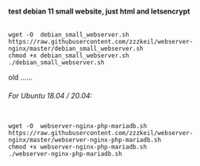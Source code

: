 #### test debian 11 small website, just html  and letsencrypt

```

wget -O  debian_small_webserver.sh https://raw.githubusercontent.com/zzzkeil/webserver-nginx/master/debian_small_webserver.sh
chmod +x debian_small_webserver.sh
./debian_small_webserver.sh

```





old ......

###### For Ubuntu 18.04 / 20.04:
```

wget -O  webserver-nginx-php-mariadb.sh https://raw.githubusercontent.com/zzzkeil/webserver-nginx/master/webserver-nginx-php-mariadb.sh
chmod +x webserver-nginx-php-mariadb.sh
./webserver-nginx-php-mariadb.sh

```
